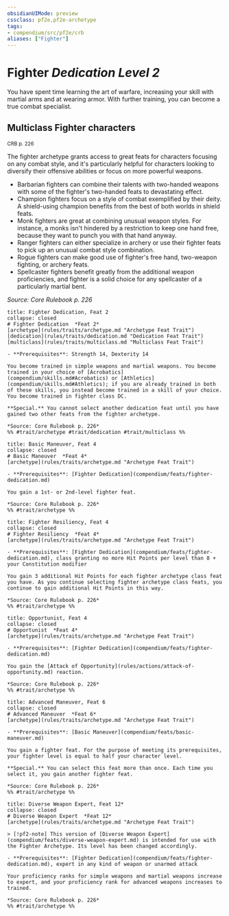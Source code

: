 ```yaml
---
obsidianUIMode: preview
cssclass: pf2e,pf2e-archetype
tags:
- compendium/src/pf2e/crb
aliases: ["Fighter"]
---
```

# Fighter *Dedication Level 2*  

You have spent time learning the art of warfare, increasing your skill with martial arms and at wearing armor. With further training, you can become a true combat specialist.

## Multiclass Fighter characters
<sup>CRB p. 226</sup>

The fighter archetype grants access to great feats for characters focusing on any combat style, and it's particularly helpful for characters looking to diversify their offensive abilities or focus on more powerful weapons.

- Barbarian fighters can combine their talents with two-handed weapons with some of the fighter's two-handed feats to devastating effect.
- Champion fighters focus on a style of combat exemplified by their deity. A shield-using champion benefits from the best of both worlds in shield feats.
- Monk fighters are great at combining unusual weapon styles. For instance, a monks isn't hindered by a restriction to keep one hand free, because they want to punch you with that hand anyway.
- Ranger fighters can either specialize in archery or use their fighter feats to pick up an unusual combat style combination.
- Rogue fighters can make good use of fighter's free hand, two-weapon fighting, or archery feats.
- Spellcaster fighters benefit greatly from the additional weapon proficiencies, and fighter is a solid choice for any spellcaster of a particularly martial bent.

*Source: Core Rulebook p. 226*

```ad-embed-feat
title: Fighter Dedication, Feat 2
collapse: closed
# Fighter Dedication  *Feat 2*  
[archetype](rules/traits/archetype.md "Archetype Feat Trait")  [dedication](rules/traits/dedication.md "Dedication Feat Trait")  [multiclass](rules/traits/multiclass.md "Multiclass Feat Trait")  

- **Prerequisites**: Strength 14, Dexterity 14

You become trained in simple weapons and martial weapons. You become trained in your choice of [Acrobatics](compendium/skills.md#Acrobatics) or [Athletics](compendium/skills.md#Athletics); if you are already trained in both of these skills, you instead become trained in a skill of your choice. You become trained in fighter class DC.

**Special.** You cannot select another dedication feat until you have gained two other feats from the fighter archetype.

*Source: Core Rulebook p. 226*  
%% #trait/archetype #trait/dedication #trait/multiclass %%
```  

```ad-embed-feat
title: Basic Maneuver, Feat 4
collapse: closed
# Basic Maneuver  *Feat 4*  
[archetype](rules/traits/archetype.md "Archetype Feat Trait")  

- **Prerequisites**: [Fighter Dedication](compendium/feats/fighter-dedication.md)

You gain a 1st- or 2nd-level fighter feat.

*Source: Core Rulebook p. 226*  
%% #trait/archetype %%
```  

```ad-embed-feat
title: Fighter Resiliency, Feat 4
collapse: closed
# Fighter Resiliency  *Feat 4*  
[archetype](rules/traits/archetype.md "Archetype Feat Trait")  

- **Prerequisites**: [Fighter Dedication](compendium/feats/fighter-dedication.md), class granting no more Hit Points per level than 8 + your Constitution modifier

You gain 3 additional Hit Points for each fighter archetype class feat you have. As you continue selecting fighter archetype class feats, you continue to gain additional Hit Points in this way.

*Source: Core Rulebook p. 226*  
%% #trait/archetype %%
```  

```ad-embed-feat
title: Opportunist, Feat 4
collapse: closed
# Opportunist  *Feat 4*  
[archetype](rules/traits/archetype.md "Archetype Feat Trait")  

- **Prerequisites**: [Fighter Dedication](compendium/feats/fighter-dedication.md)

You gain the [Attack of Opportunity](rules/actions/attack-of-opportunity.md) reaction.

*Source: Core Rulebook p. 226*  
%% #trait/archetype %%
```  

```ad-embed-feat
title: Advanced Maneuver, Feat 6
collapse: closed
# Advanced Maneuver  *Feat 6*  
[archetype](rules/traits/archetype.md "Archetype Feat Trait")  

- **Prerequisites**: [Basic Maneuver](compendium/feats/basic-maneuver.md)

You gain a fighter feat. For the purpose of meeting its prerequisites, your fighter level is equal to half your character level.

**Special.** You can select this feat more than once. Each time you select it, you gain another fighter feat.

*Source: Core Rulebook p. 226*  
%% #trait/archetype %%
```  

```ad-embed-feat
title: Diverse Weapon Expert, Feat 12*
collapse: closed
# Diverse Weapon Expert  *Feat 12*  
[archetype](rules/traits/archetype.md "Archetype Feat Trait")  

> [!pf2-note] This version of [Diverse Weapon Expert](compendium/feats/diverse-weapon-expert.md) is intended for use with the Fighter Archetype. Its level has been changed accordingly.

- **Prerequisites**: [Fighter Dedication](compendium/feats/fighter-dedication.md), expert in any kind of weapon or unarmed attack

Your proficiency ranks for simple weapons and martial weapons increase to expert, and your proficiency rank for advanced weapons increases to trained.

*Source: Core Rulebook p. 226*  
%% #trait/archetype %%
```